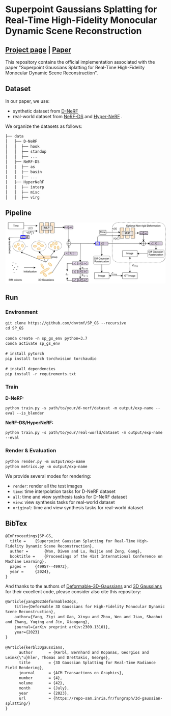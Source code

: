 # Superpoint Gaussians Splatting for Real-Time High-Fidelity Monocular Dynamic Scene Reconstruction

## [Project page](https://dnvtmf.github.io/SP_GS.github.io/) | [Paper](https://arxiv.org/abs/2406.03697)

This repository contains the official implementation associated with the paper "Superpoint Gaussians Splatting for Real-Time High-Fidelity Monocular Dynamic Scene Reconstruction".

## Dataset

In our paper, we use:

- synthetic dataset from [D-NeRF](https://www.albertpumarola.com/research/D-NeRF/index.html)
- real-world dataset from [NeRF-DS](https://jokeryan.github.io/projects/nerf-ds/) and [Hyper-NeRF](https://hypernerf.github.io/) .

We organize the datasets as follows:

```shell
├── data
│   ├── D-NeRF 
│   │  ├── hook
│   │  ├── standup 
│   │  ├── ...
│   ├── NeRF-DS
│   │  ├── as
│   │  ├── basin
│   │  ├── ...
│   ├── HyperNeRF
│   │  ├── interp
│   │  ├── misc
│   │  ├── virg
```

## Pipeline

![Teaser image](assets/architecture.png)

## Run

### Environment

```shell
git clone https://github.com/dnvtmf/SP_GS --recursive
cd SP_GS

conda create -n sp_gs_env python=3.7
conda activate sp_gs_env

# install pytorch
pip install torch torchvision torchaudio

# install dependencies
pip install -r requirements.txt
```

### Train

**D-NeRF:**

```shell
python train.py -s path/to/your/d-nerf/dataset -m output/exp-name --eval --is_blender
```

**NeRF-DS/HyperNeRF:**

```shell
python train.py -s path/to/your/real-world/dataset -m output/exp-name --eval
```

### Render & Evaluation

```shell
python render.py -m output/exp-name
python metrics.py -m output/exp-name
```

We provide several modes for rendering:

- `render`: render all the test images
- `time`: time interpolation tasks for D-NeRF dataset
- `all`: time and view synthesis tasks for D-NeRF dataset
- `view`: view synthesis tasks for real-world dataset
- `original`: time and view synthesis tasks for real-world dataset

## BibTex

```
@InProceedings{SP-GS,
  title = 	 {Superpoint Gaussian Splatting for Real-Time High-Fidelity Dynamic Scene Reconstruction},
  author =       {Wan, Diwen and Lu, Ruijie and Zeng, Gang},
  booktitle = 	 {Proceedings of the 41st International Conference on Machine Learning},
  pages = 	 {49957--49972},
  year = 	 {2024},
}

```

And thanks to the authors of [Deformable-3D-Gaussians](https://github.com/ingra14m/Deformable-3D-Gaussians) and  [3D Gaussians](https://repo-sam.inria.fr/fungraph/3d-gaussian-splatting/) for their excellent code, please consider also cite this repository:

```
@article{yang2023deformable3dgs,
    title={Deformable 3D Gaussians for High-Fidelity Monocular Dynamic Scene Reconstruction},
    author={Yang, Ziyi and Gao, Xinyu and Zhou, Wen and Jiao, Shaohui and Zhang, Yuqing and Jin, Xiaogang},
    journal={arXiv preprint arXiv:2309.13101},
    year={2023}
}

@Article{kerbl3Dgaussians,
      author       = {Kerbl, Bernhard and Kopanas, Georgios and Leimk{\"u}hler, Thomas and Drettakis, George},
      title        = {3D Gaussian Splatting for Real-Time Radiance Field Rendering},
      journal      = {ACM Transactions on Graphics},
      number       = {4},
      volume       = {42},
      month        = {July},
      year         = {2023},
      url          = {https://repo-sam.inria.fr/fungraph/3d-gaussian-splatting/}
}
```

